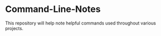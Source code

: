 # Command-Line-Notes
This repository will help note helpful commands used throughout various projects. 
